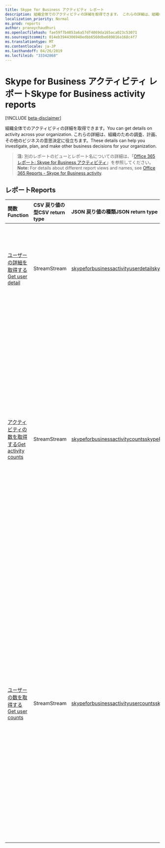 ```yaml
---
title: Skype for Business アクティビティ レポート
description: 組織全体でのアクティビティの詳細を取得できます。 これらの詳細は、組織のための調査、計画、その他のビジネスの意思決定に役立ちます。
localization_priority: Normal
ms.prod: reports
author: pranoychaudhuri
ms.openlocfilehash: fae59f7b4053a6a57df4869da165aca023c53071
ms.sourcegitcommit: 014eb3944306948edbb6560dbe689816a168c4f7
ms.translationtype: MT
ms.contentlocale: ja-JP
ms.lasthandoff: 04/26/2019
ms.locfileid: "33342868"
---
```

# <a name="skype-for-business-activity-reports"></a><span data-ttu-id="e5d66-104">Skype for Business アクティビティ レポート</span><span class="sxs-lookup"><span data-stu-id="e5d66-104">Skype for Business activity reports</span></span>

[!INCLUDE [beta-disclaimer](../../includes/beta-disclaimer.md)]

<span data-ttu-id="e5d66-105">組織全体でのアクティビティの詳細を取得できます。</span><span class="sxs-lookup"><span data-stu-id="e5d66-105">You can get details on activity across your organization.</span></span> <span data-ttu-id="e5d66-106">これらの詳細は、組織のための調査、計画、その他のビジネスの意思決定に役立ちます。</span><span class="sxs-lookup"><span data-stu-id="e5d66-106">These details can help you investigate, plan, and make other business decisions for your organization.</span></span>

> <span data-ttu-id="e5d66-107">**注:** 別のレポートのビューとレポート名についての詳細は、「[Office 365 レポート: Skype for Business アクティビティ](https://support.office.com/client/Skype-for-Business-Online-activity-8cbe2eb2-1194-4fd7-b1ee-9f9287c82424)」を参照してください。</span><span class="sxs-lookup"><span data-stu-id="e5d66-107">**Note:** For details about different report views and names, see [Office 365 Reports - Skype for Business activity](https://support.office.com/client/Skype-for-Business-Online-activity-8cbe2eb2-1194-4fd7-b1ee-9f9287c82424).</span></span>

## <a name="reports"></a><span data-ttu-id="e5d66-108">レポート</span><span class="sxs-lookup"><span data-stu-id="e5d66-108">Reports</span></span>

| <span data-ttu-id="e5d66-109">関数</span><span class="sxs-lookup"><span data-stu-id="e5d66-109">Function</span></span>                                 | <span data-ttu-id="e5d66-110">CSV 戻り値の型</span><span class="sxs-lookup"><span data-stu-id="e5d66-110">CSV return type</span></span> | <span data-ttu-id="e5d66-111">JSON 戻り値の種類</span><span class="sxs-lookup"><span data-stu-id="e5d66-111">JSON return type</span></span>                         | <span data-ttu-id="e5d66-112">説明</span><span class="sxs-lookup"><span data-stu-id="e5d66-112">Description</span></span>                              |
| :--------------------------------------- | :-------------- | :--------------------------------------- | ---------------------------------------- |
| [<span data-ttu-id="e5d66-113">ユーザーの詳細を取得する</span><span class="sxs-lookup"><span data-stu-id="e5d66-113">Get user detail</span></span>](../api/reportroot-getskypeforbusinessactivityuserdetail.md) | <span data-ttu-id="e5d66-114">Stream</span><span class="sxs-lookup"><span data-stu-id="e5d66-114">Stream</span></span>          | [<span data-ttu-id="e5d66-115">skypeforbusinessactivityuserdetail</span><span class="sxs-lookup"><span data-stu-id="e5d66-115">skypeForBusinessActivityUserDetail</span></span>](../resources/skypeforbusinessactivityuserdetail.md) | <span data-ttu-id="e5d66-116">ユーザー別の Skype for Business アクティビティに関する詳細を取得します。</span><span class="sxs-lookup"><span data-stu-id="e5d66-116">Get details about Skype for Business activity by user.</span></span> |
| [<span data-ttu-id="e5d66-117">アクティビティの数を取得する</span><span class="sxs-lookup"><span data-stu-id="e5d66-117">Get activity counts</span></span>](../api/reportroot-getskypeforbusinessactivitycounts.md) | <span data-ttu-id="e5d66-118">Stream</span><span class="sxs-lookup"><span data-stu-id="e5d66-118">Stream</span></span>          | [<span data-ttu-id="e5d66-119">skypeforbusinessactivitycounts</span><span class="sxs-lookup"><span data-stu-id="e5d66-119">skypeForBusinessActivityCounts</span></span>](../resources/skypeforbusinessactivitycounts.md) | <span data-ttu-id="e5d66-120">Skype for Business を介して組織内で行われた会議セッションの開催ユーザー数と参加ユーザー数の傾向を取得します。</span><span class="sxs-lookup"><span data-stu-id="e5d66-120">Get the trends on how many users organized and participated in conference sessions held in your organization through Skype for Business.</span></span> <span data-ttu-id="e5d66-121">レポートには、ピア ツー ピア セッションの数も含まれます。</span><span class="sxs-lookup"><span data-stu-id="e5d66-121">The report also includes the number of peer-to-peer sessions.</span></span> |
| [<span data-ttu-id="e5d66-122">ユーザーの数を取得する</span><span class="sxs-lookup"><span data-stu-id="e5d66-122">Get user counts</span></span>](../api/reportroot-getskypeforbusinessactivityusercounts.md) | <span data-ttu-id="e5d66-123">Stream</span><span class="sxs-lookup"><span data-stu-id="e5d66-123">Stream</span></span>          | [<span data-ttu-id="e5d66-124">skypeforbusinessactivityusercounts</span><span class="sxs-lookup"><span data-stu-id="e5d66-124">skypeForBusinessActivityUserCounts</span></span>](../resources/skypeforbusinessactivityusercounts.md) | <span data-ttu-id="e5d66-125">Skype for Business を介して組織内で行われた会議セッションにおける、それぞれ別個の開催ユーザー数と参加ユーザー数の傾向を取得します。</span><span class="sxs-lookup"><span data-stu-id="e5d66-125">Get the trends on how many unique users organized and participated in conference sessions held in your organization through Skype for Business.</span></span> <span data-ttu-id="e5d66-126">レポートには、ピア ツー ピア セッションの数も含まれます。</span><span class="sxs-lookup"><span data-stu-id="e5d66-126">The report also includes the number of peer-to-peer sessions.</span></span> |
